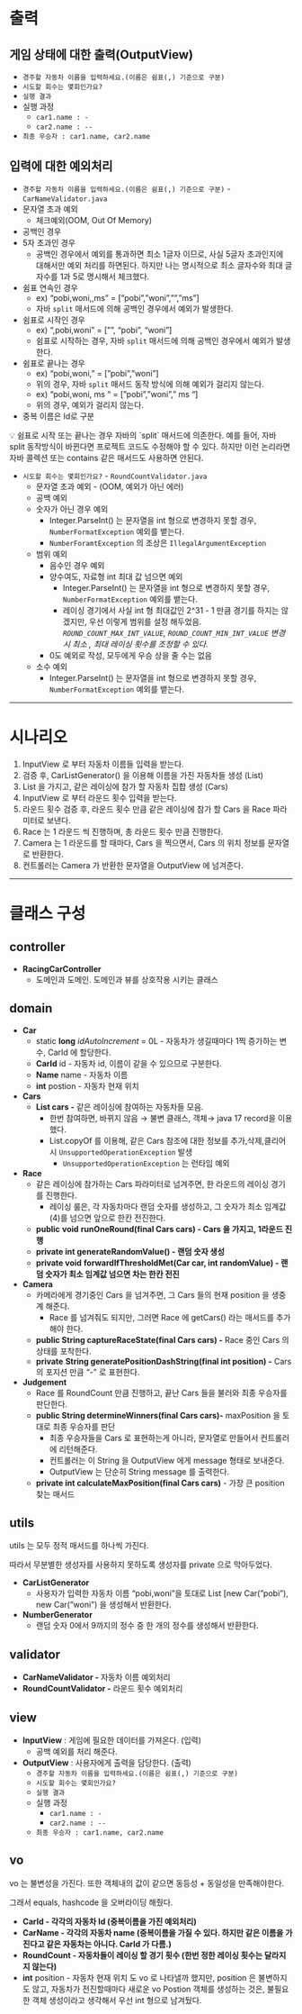 # 출력

## 게임 상태에 대한 출력(OutputView)

- `경주할 자동차 이름을 입력하세요.(이름은 쉼표(,) 기준으로 구분)`
- `시도할 회수는 몇회인가요?`
- `실행 결과`
- 실행 과정
    - `car1.name : -`
    - `car2.name : --`
- `최종 우승자 : car1.name, car2.name`

## 입력에 대한 예외처리

- `경주할 자동차 이름을 입력하세요.(이름은 쉼표(,) 기준으로 구분)`  - `CarNameValidator.java`
- 문자열 초과 예외
    - 체크예외(OOM, Out Of Memory)
- 공백인 경우
- 5자 초과인 경우
    - 공백인 경우에서 예외를 통과하면 최소 1글자 이므로, 사실 5글자 초과인지에 대해서만 예외 처리를 하면된다. 하지만 나는 명시적으로 최소 글자수와 최대 글자수를 1과 5로 명시해서 체크했다.
- 쉼표 연속인 경우
    - ex) “pobi,woni,,ms” = [”pobi”,”woni”,””,”ms”]
    - 자바 `split` 매서드에 의해 공백인 경우에서 예외가 발생한다.
- 쉼표로 시작인 경우
    - ex) “,pobi,woni” = [””, “pobi”, “woni”]
    - 쉼표로 시작하는 경우, 자바 `split` 매서드에 의해 공백인 경우에서 예외가 발생한다.
- 쉼표로 끝나는 경우
    - ex) “pobi,woni,”  = [”pobi”,”woni”]
    - 위의 경우, 자바 `split` 매서드 동작 방식에 의해 예외가 걸리지 않는다.
    - ex) “pobi,woni, ms “ = [”pobi”,”woni”,” ms “]
    - 위의 경우, 예외가 걸리지 않는다.
- 중복 이름은 Id로 구분

<aside>
💡 쉼표로 시작 또는 끝나는 경우 자바의 `split` 매서드에 의존한다. 예를 들어, 자바 split 동작방식이 바뀐다면 프로젝트 코드도 수정해야 할 수 있다. 하지만 이런 논리라면 자바 콜렉션 또는 contains 같은 매서드도 사용하면 안된다.

</aside>

- `시도할 회수는 몇회인가요?` - `RoundCountValidator.java`
    - 문자열 초과 예외 - (OOM, 예외가 아닌 에러)
    - 공백 예외
    - 숫자가 아닌 경우 예외
        - Integer.ParseInt() 는 문자열을 int 형으로 변경하지 못할 경우, `NumberFormatException` 예외를 뱉는다.
        - `NumberForamtException` 의 조상은 `IllegalArgumentException`
    - 범위 예외
        - 음수인 경우 예외
        - 양수여도, 자료형 int 최대 값 넘으면 예외
            - Integer.ParseInt() 는 문자열을 int 형으로 변경하지 못할 경우, `NumberFormatException` 예외를 뱉는다.
            - 레이싱 경기에서 사실 int 형 최대값인 2^31 - 1 만큼 경기를 하지는 않겠지만, 우선 이렇게 범위를 설정 해두었음. *`ROUND_COUNT_MAX_INT_VALUE`,* *`ROUND_COUNT_MIN_INT_VALUE` 변경 시 최소 , 최대 레이싱 횟수를 조정할 수 있다.*
        - 0도 예외로 작성, 모두에게 우승 상을 줄 수는 없음
    - 소수 예외
        - Integer.ParseInt() 는 문자열을 int 형으로 변경하지 못할 경우, `NumberFormatException` 예외를 뱉는다.

---

# 시나리오

1. InputView 로 부터 자동차 이름들 입력을 받는다.
2. 검증 후, CarListGenerator() 을 이용해 이름을 가진 자동차들 생성 (List<Car>)
3. List<Car> 을 가지고, 같은 레이싱에 참가 할 자동차 집합 생성 (Cars) 
4. InputView 로 부터 라운드 횟수 입력을 받는다.
5. 라운드 횟수 검증 후, 라운드 횟수 만큼 같은 레이싱에 참가 할 Cars 을 Race 파라미터로 보낸다.
6. Race 는 1 라운드 씩 진행하며, 총 라운드 횟수 만큼 진행한다.
7. Camera 는 1 라운드를 할 때마다, Cars 을 찍으면서, Cars 의 위치 정보를 문자열로 반환한다.
8. 컨트롤러는 Camera 가 반환한 문자열을 OutputView 에 넘겨준다. 

---

# 클래스 구성

## controller

- **RacingCarController**
    - 도메인과 도메인. 도메인과 뷰를 상호작용 시키는 클래스

## domain

- **Car**
    - static **long**  *idAutoIncrement* = 0L - 자동차가 생길때마다 1찍 증가하는 변수, CarId 에 할당한다.
    - **CarId** id - 자동차 id, 이름이 같을 수 있으므로 구분한다.
    - **Name** name - 자동차 이름
    - **int** postion - 자동차 현재 위치
- **Cars**
    - **List<Car> cars  -** 같은 레이싱에 참여하는 자동차들 모음.
        - 한번 참여하면, 바뀌지 않음 → 불변 클래스, 객체→ java 17 record을 이용했다.
        - List.copyOf 를 이용해, 같은 Cars 참조에 대한 정보를 추가,삭제,클리어 시 `UnsupportedOperationException` 발생
            - `UnsupportedOperationException` 는 런타임 예외
- **Race**
    - 같은 레이싱에 참가하는 Cars 파라미터로 넘겨주면, 한 라운드의 레이싱 경기를 진행한다.
        - 레이싱 룰은, 각 자동차마다 랜덤 숫자를 생성하고, 그 숫자가 최소 임계값(4)를 넘으면 앞으로 한칸 전진한다.
    - **public** **void** **runOneRound(final Cars cars) - Cars 을 가지고, 1라운드 진행**
    - **private int generateRandomValue() - 랜덤 숫자 생성**
    - **private void** **forwardIfThresholdMet(Car car, int randomValue) - 랜덤 숫자가 최소 임계값 넘으면 차는 한칸 전진**
- **Camera**
    - 카메라에게 경기중인 Cars 을 넘겨주면, 그 Cars 들의 현재 position 을 생중계 해준다.
        - Race 를 넘겨줘도 되지만, 그러면 Race 에 getCars() 라는 매서드를 추가해야 한다.
    - **public String captureRaceState(final Cars cars) -** Race 중인 Cars 의 상태를 포착한다.
    - **private** **String generatePositionDashString(final int position) -** Cars 의 포지션 만큼 “-” 로 표현한다.
- **Judgement**
    - Race 를 RoundCount 만큼 진행하고, 끝난 Cars 들을 불러와 최종 우승자를 판단한다.
    - **public String determineWinners(final Cars cars)-** maxPosition 을 토대로 최종 우승자를 판단
        - 최종 우승자들을 Cars 로 표현하는게 아니라, 문자열로 만들어서 컨트롤러에 리턴해준다.
        - 컨트롤러는 이 String 을 OutputView 에게 message 형태로 보내준다.
        - OutputView 는 단순히 String message 를 출력한다.
    - **private int calculateMaxPosition(final Cars cars)** - 가장 큰 position 찾는 매서드

## utils

utils 는 모두 정적 매서드를 하나씩 가진다.

따라서 무분별한 생성자를 사용하지 못하도록 생성자를 private 으로 막아두었다.

- **CarListGenerator**
    - 사용자가 입력한 자동차 이름 “pobi,woni”을 토대로 List<Car> [new Car(”pobi”), new Car(”woni”) 을 생성해서 반환한다.
- **NumberGenerator**
    - 랜덤 숫자 0에서 9까지의 정수 중 한 개의 정수를 생성해서 반환한다.

## validator

- **CarNameValidator -** 자동차 이름 예외처리
- **RoundCountValidator -** 라운드 횟수 예외처리

## view

- **InputView** : 게임에 필요한 데이터를 가져온다. (입력)
    - 공백 예외를 처리 해준다.
- **OutputView** : 사용자에게 출력을 담당한다. (출력)
    - `경주할 자동차 이름을 입력하세요.(이름은 쉼표(,) 기준으로 구분)`
    - `시도할 회수는 몇회인가요?`
    - `실행 결과`
    - 실행 과정
        - `car1.name : -`
        - `car2.name : --`
    - `최종 우승자 : car1.name, car2.name`


## vo

vo 는 불변성을 가진다. 또한 객체내의 값이 같으면 동등성 + 동일성을 만족해야한다.

그래서 equals, hashcode 을 오버라이딩 해줬다.

- **CarId  - 각각의 자동차 Id (중복이름을 가진 예외처리)**
- **CarName - 각각의 자동차 name (중복이름을 가질 수 있다. 하지만 같은 이름을 가진다고 같은 자동차는 아니다. CarId 가 다름.)**
- **RoundCount - 자동차들이 레이싱 할 경기 횟수 (한번 정한 레이싱 횟수는 달라지지 않는다)**
- **int** position - 자동차 현재 위치 도 vo 로 나타낼까 했지만, position 은 불변하지도 않고, 자동차가 전진할때마다 새로운 vo Postion 객체를 생성하는 것은, 불필요한 객체 생성이라고 생각해서 우선 int 형으로 남겨뒀다.
